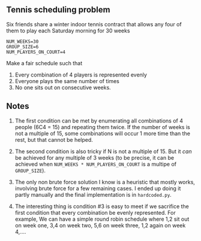 ## Tennis scheduling problem

Six friends share a winter indoor tennis contract that allows any four of them to play each Saturday morning for 30 weeks
```
NUM_WEEKS=30
GROUP_SIZE=6
NUM_PLAYERS_ON_COURT=4
```

Make a fair schedule such that
1. Every combination of 4 players is represented evenly
1. Everyone plays the same number of times
1. No one sits out on consecutive weeks.

## Notes
1. The first condition can be met by enumerating all combinations of 4 people (6C4 = 15) and repeating them twice. If the number of weeks is not a multiple of 15, some combinations will occur 1 more time than the rest, but that cannot be helped.

2. The second condition is also tricky if N is not a multiple of 15. But it *can* be achieved for any multiple of 3 weeks (to be precise, it can be achieved when `NUM_WEEKS * NUM_PLAYERS_ON_COURT` is a multipe of `GROUP_SIZE`). 

3. The only non brute force solution I know is a heuristic that mostly works, involving brute force for a few remaining cases. I ended up doing it partly manually and the final implementation is in `hardcoded.py`. 

4. The interesting thing is condition #3 is easy to meet if we sacrifice the first condition that every combination be evenly represented. For example, We can have a simple round robin schedule where 1,2 sit out on week one, 3,4 on week two, 5,6 on week three, 1,2 again on week 4,....

